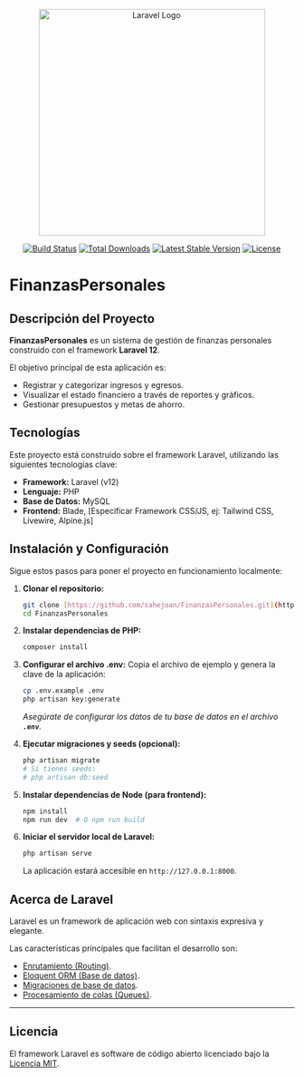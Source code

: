 <p align="center"><a href="https://laravel.com" target="_blank"><img src="https://raw.githubusercontent.com/laravel/art/master/logo-lockup/5%20SVG/2%20CMYK/1%20Full%20Color/laravel-logolockup-cmyk-red.svg" width="400" alt="Laravel Logo"></a></p>

<p align="center">
<a href="https://github.com/laravel/framework/actions"><img src="https://github.com/laravel/framework/workflows/tests/badge.svg" alt="Build Status"></a>
<a href="https://packagist.org/packages/laravel/framework"><img src="https://img.shields.io/packagist/dt/laravel/framework" alt="Total Downloads"></a>
<a href="https://packagist.org/packages/laravel/framework"><img src="https://img.shields.io/packagist/v/laravel/framework" alt="Latest Stable Version"></a>
<a href="https://packagist.org/packages/laravel/framework"><img src="https://img.shields.io/packagist/l/laravel/framework" alt="License"></a>
</p>

# FinanzasPersonales

## Descripción del Proyecto

**FinanzasPersonales** es un sistema de gestión de finanzas personales construido con el framework **Laravel 12**. 

El objetivo principal de esta aplicación es:
* Registrar y categorizar ingresos y egresos.
* Visualizar el estado financiero a través de reportes y gráficos.
* Gestionar presupuestos y metas de ahorro.

## Tecnologías

Este proyecto está construido sobre el framework Laravel, utilizando las siguientes tecnologías clave:

* **Framework:** Laravel (v12)
* **Lenguaje:** PHP
* **Base de Datos:** MySQL
* **Frontend:** Blade, [Especificar Framework CSS/JS, ej: Tailwind CSS, Livewire, Alpine.js]

## Instalación y Configuración

Sigue estos pasos para poner el proyecto en funcionamiento localmente:

1.  **Clonar el repositorio:**
    ```bash
    git clone [https://github.com/sahejoan/FinanzasPersonales.git](https://github.com/sahejoan/FinanzasPersonales.git)
    cd FinanzasPersonales
    ```

2.  **Instalar dependencias de PHP:**
    ```bash
    composer install
    ```

3.  **Configurar el archivo .env:**
    Copia el archivo de ejemplo y genera la clave de la aplicación:
    ```bash
    cp .env.example .env
    php artisan key:generate
    ```
    *Asegúrate de configurar los datos de tu base de datos en el archivo **`.env`**.*

4.  **Ejecutar migraciones y seeds (opcional):**
    ```bash
    php artisan migrate
    # Si tienes seeds:
    # php artisan db:seed
    ```

5.  **Instalar dependencias de Node (para frontend):**
    ```bash
    npm install
    npm run dev  # O npm run build
    ```

6.  **Iniciar el servidor local de Laravel:**
    ```bash
    php artisan serve
    ```
    La aplicación estará accesible en `http://127.0.0.1:8000`.

## Acerca de Laravel

Laravel es un framework de aplicación web con sintaxis expresiva y elegante.

Las características principales que facilitan el desarrollo son:
* [Enrutamiento (Routing)](https://laravel.com/docs/routing).
* [Eloquent ORM (Base de datos)](https://laravel.com/docs/eloquent).
* [Migraciones de base de datos](https://laravel.com/docs/migrations).
* [Procesamiento de colas (Queues)](https://laravel.com/docs/queues).

---

## Licencia

El framework Laravel es software de código abierto licenciado bajo la [Licencia MIT](https://opensource.org/licenses/MIT).
